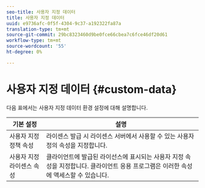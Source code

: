 ```yaml
---
seo-title: 사용자 지정 데이터
title: 사용자 지정 데이터
uuid: e9736afc-0f5f-4304-9c37-a192322fa87a
translation-type: tm+mt
source-git-commit: 29bc8323460d9be0fce66cbea7c6fce46df20d61
workflow-type: tm+mt
source-wordcount: '55'
ht-degree: 0%

---
```



# 사용자 지정 데이터 {#custom-data}

다음 표에서는 사용자 지정 데이터 환경 설정에 대해 설명합니다.

| 기본 설정 | 설명 |
|---|---|
| 사용자 지정 정책 속성 | 라이센스 발급 시 라이센스 서버에서 사용할 수 있는 사용자 정의 속성을 지정합니다. |
| 사용자 지정 라이센스 속성 | 클라이언트에 발급된 라이선스에 표시되는 사용자 지정 속성을 지정합니다. 클라이언트 응용 프로그램은 이러한 속성에 액세스할 수 있습니다. |

